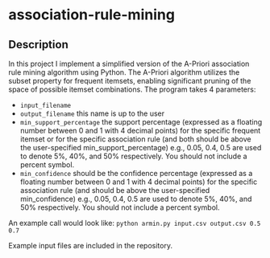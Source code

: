 # association-rule-mining
## Description 
In this project I implement a simplified version of the A-Priori association rule mining algorithm using Python. The A-Priori algorithm utilizes the subset property for frequent itemsets, enabling significant pruning of the space of possible itemset combinations. The program takes 4 parameters:
- `input_filename`
- `output_filename` this name is up to the user
- `min_support_percentage` the support percentage (expressed as a floating number between 0 and 1 with 4 decimal points) for the specific frequent itemset or for the specific association rule (and both should be above the user-specified min_support_percentage) e.g., 0.05, 0.4, 0.5 are used to denote 5%, 40%, and 50% respectively. You should not include a percent symbol.
- `min_confidence` should be the confidence percentage (expressed as a floating number between 0 and 1 with 4 decimal points) for the specific association rule (and should be above the user-specified min_confidence) e.g., 0.05, 0.4, 0.5 are used to denote 5%, 40%, and 50% respectively. You should not include a percent symbol.

An example call would look like: `python armin.py input.csv output.csv 0.5 0.7`

Example input files are included in the repository.
